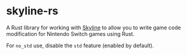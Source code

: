 # skyline-rs

A Rust library for working with [Skyline](https://github.com/shadowninja108/Skyline) to allow you to write game code modification
for Nintendo Switch games using Rust.

For `no_std` use, disable the `std` feature (enabled by default).
